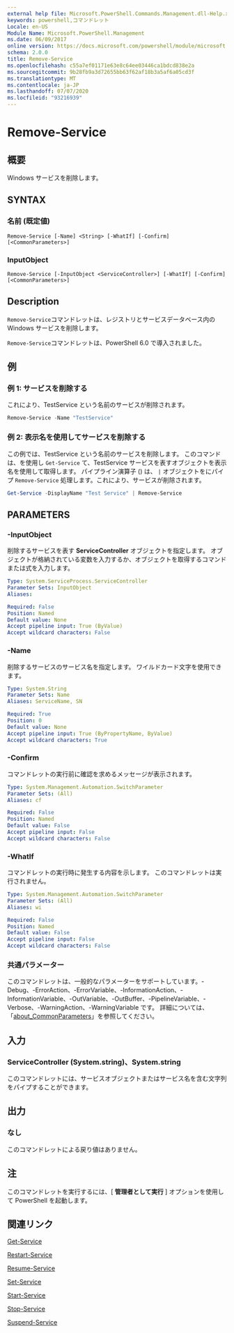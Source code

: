 ```yaml
---
external help file: Microsoft.PowerShell.Commands.Management.dll-Help.xml
keywords: powershell,コマンドレット
Locale: en-US
Module Name: Microsoft.PowerShell.Management
ms.date: 06/09/2017
online version: https://docs.microsoft.com/powershell/module/microsoft.powershell.management/remove-service?view=powershell-6&WT.mc_id=ps-gethelp
schema: 2.0.0
title: Remove-Service
ms.openlocfilehash: c55a7ef01171e63e8c64ee03446ca1bdcd838e2a
ms.sourcegitcommit: 9b28fb9a3d72655bb63f62af18b3a5af6a05cd3f
ms.translationtype: MT
ms.contentlocale: ja-JP
ms.lasthandoff: 07/07/2020
ms.locfileid: "93216939"
---
```

# Remove-Service

## 概要
Windows サービスを削除します。

## SYNTAX

### 名前 (既定値)

```
Remove-Service [-Name] <String> [-WhatIf] [-Confirm] [<CommonParameters>]
```

### InputObject

```
Remove-Service [-InputObject <ServiceController>] [-WhatIf] [-Confirm] [<CommonParameters>]
```

## Description

`Remove-Service`コマンドレットは、レジストリとサービスデータベース内の Windows サービスを削除します。

`Remove-Service`コマンドレットは、PowerShell 6.0 で導入されました。

## 例

### 例 1: サービスを削除する

これにより、TestService という名前のサービスが削除されます。

```powershell
Remove-Service -Name "TestService"
```

### 例 2: 表示名を使用してサービスを削除する

この例では、TestService という名前のサービスを削除します。 このコマンドは、を使用し `Get-Service` て、TestService サービスを表すオブジェクトを表示名を使用して取得します。 パイプライン演算子 () は、 `|` オブジェクトをにパイプ `Remove-Service` 処理します。これにより、サービスが削除されます。

```powershell
Get-Service -DisplayName "Test Service" | Remove-Service
```

## PARAMETERS

### -InputObject

削除するサービスを表す **ServiceController** オブジェクトを指定します。 オブジェクトが格納されている変数を入力するか、オブジェクトを取得するコマンドまたは式を入力します。

```yaml
Type: System.ServiceProcess.ServiceController
Parameter Sets: InputObject
Aliases:

Required: False
Position: Named
Default value: None
Accept pipeline input: True (ByValue)
Accept wildcard characters: False
```

### -Name

削除するサービスのサービス名を指定します。 ワイルドカード文字を使用できます。

```yaml
Type: System.String
Parameter Sets: Name
Aliases: ServiceName, SN

Required: True
Position: 0
Default value: None
Accept pipeline input: True (ByPropertyName, ByValue)
Accept wildcard characters: True
```

### -Confirm

コマンドレットの実行前に確認を求めるメッセージが表示されます。

```yaml
Type: System.Management.Automation.SwitchParameter
Parameter Sets: (All)
Aliases: cf

Required: False
Position: Named
Default value: False
Accept pipeline input: False
Accept wildcard characters: False
```

### -WhatIf

コマンドレットの実行時に発生する内容を示します。 このコマンドレットは実行されません。

```yaml
Type: System.Management.Automation.SwitchParameter
Parameter Sets: (All)
Aliases: wi

Required: False
Position: Named
Default value: False
Accept pipeline input: False
Accept wildcard characters: False
```

### 共通パラメーター

このコマンドレットは、一般的なパラメーターをサポートしています。-Debug、-ErrorAction、-ErrorVariable、-InformationAction、-InformationVariable、-OutVariable、-OutBuffer、-PipelineVariable、-Verbose、-WarningAction、-WarningVariable です。 詳細については、「[about_CommonParameters](https://go.microsoft.com/fwlink/?LinkID=113216)」を参照してください。

## 入力

### ServiceController (System.string)、System.string

このコマンドレットには、サービスオブジェクトまたはサービス名を含む文字列をパイプすることができます。

## 出力

### なし

このコマンドレットによる戻り値はありません。

## 注

このコマンドレットを実行するには、[ **管理者として実行** ] オプションを使用して PowerShell を起動します。

## 関連リンク

[Get-Service](Get-Service.md)

[Restart-Service](Restart-Service.md)

[Resume-Service](Resume-Service.md)

[Set-Service](Set-Service.md)

[Start-Service](Start-Service.md)

[Stop-Service](Stop-Service.md)

[Suspend-Service](Suspend-Service.md)
